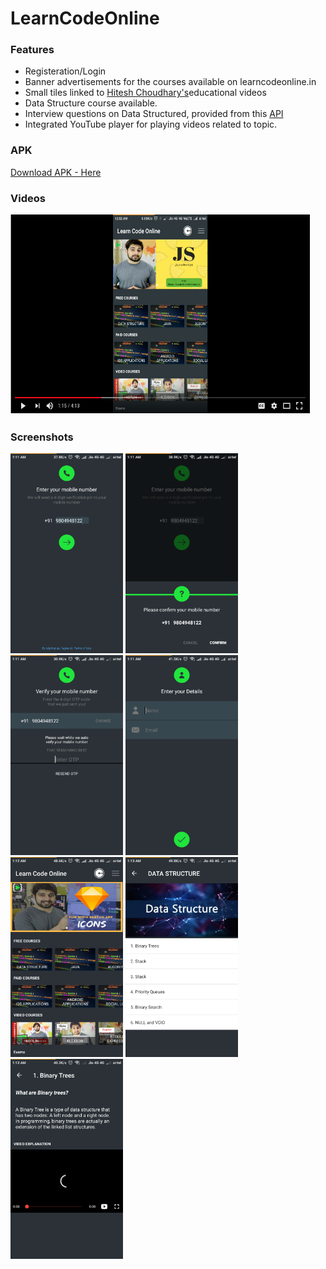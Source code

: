 # LearnCodeOnline

### Features
- Registeration/Login
- Banner advertisements for the courses available on learncodeonline.in
- Small tiles linked to [Hitesh Choudhary's](https://www.youtube.com/user/hiteshitube "View his profile")educational videos
- Data Structure course available. 
- Interview questions on Data Structured, provided from this [API](https://learncodeonline.in/api/android/datastructure.json "Click to see the details")
- Integrated YouTube player for playing videos related to topic.

### APK

[Download APK - Here](https://github.com/IamAKX/LearnCodeOnline/blob/master/LearnCodeOnline.apk?raw=true)

### Videos

<a href="http://www.youtube.com/watch?feature=player_embedded&v=UXvAr_W1y2E" target="_blank"><img src="https://github.com/IamAKX/LearnCodeOnline/blob/master/Screen%20Shot%202018-06-15%20at%2012.18.21%20PM.png" 
alt="Check the video demonstration" width="480" height="320" /></a>


### Screenshots

<img src="https://github.com/IamAKX/LearnCodeOnline/blob/master/Screenshots/Screenshot_2018-06-15-01-11-32-601_com.akash.applications.learncodeonline.png" 
width="180" height="320" /> <img src="https://github.com/IamAKX/LearnCodeOnline/blob/master/Screenshots/Screenshot_2018-06-15-01-11-36-590_com.akash.applications.learncodeonline.png" 
width="180" height="320" />  <img src="https://github.com/IamAKX/LearnCodeOnline/blob/master/Screenshots/Screenshot_2018-06-15-01-11-42-599_com.akash.applications.learncodeonline.png" 
width="180" height="320" /> <img src="https://github.com/IamAKX/LearnCodeOnline/blob/master/Screenshots/Screenshot_2018-06-15-01-11-53-691_com.akash.applications.learncodeonline.png" 
width="180" height="320" /> <img src="https://github.com/IamAKX/LearnCodeOnline/blob/master/Screenshots/Screenshot_2018-06-15-01-12-13-719_com.akash.applications.learncodeonline.png" 
width="180" height="320" /> <img src="https://github.com/IamAKX/LearnCodeOnline/blob/master/Screenshots/Screenshot_2018-06-15-01-13-16-746_com.akash.applications.learncodeonline.png" 
width="180" height="320" /> <img src="https://github.com/IamAKX/LearnCodeOnline/blob/master/Screenshots/Screenshot_2018-06-15-01-13-23-547_com.akash.applications.learncodeonline.png" 
width="180" height="320" />
